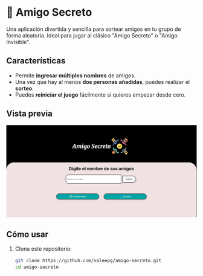 # 🎁 Amigo Secreto 

Una aplicación divertida y sencilla para sortear amigos en tu grupo de forma aleatoria. Ideal para jugar al clásico "Amigo Secreto" o "Amigo Invisible".

##  Características

- Permite **ingresar múltiples nombres** de amigos.
- Una vez que hay al menos **dos personas añadidas**, puedes realizar el **sorteo**.
- Puedes **reiniciar el juego** fácilmente si quieres empezar desde cero.

## Vista previa

![Vista previa del juego](assets/pag.JPG) <!-- Reemplaza con la ruta real de tu imagen -->

## Cómo usar

1. Clona este repositorio:
   ```bash
   git clone https://github.com/valeepg/amigo-secreto.git
   cd amigo-secreto
